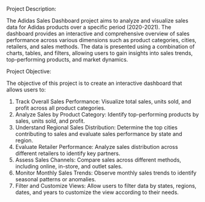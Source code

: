 Project Description:

The Adidas Sales Dashboard project aims to analyze and visualize sales data for Adidas products over a specific period (2020-2021). The dashboard provides an interactive and comprehensive overview of sales performance across various dimensions such as product categories, cities, retailers, and sales methods. The data is presented using a combination of charts, tables, and filters, allowing users to gain insights into sales trends, top-performing products, and market dynamics.

Project Objective:

The objective of this project is to create an interactive dashboard that allows users to:

1. Track Overall Sales Performance: Visualize total sales, units sold, and profit across all product categories.
2. Analyze Sales by Product Category: Identify top-performing products by sales, units sold, and profit.
3. Understand Regional Sales Distribution: Determine the top cities contributing to sales and evaluate sales performance by state and region.
4. Evaluate Retailer Performance: Analyze sales distribution across different retailers to identify key partners.
5. Assess Sales Channels: Compare sales across different methods, including online, in-store, and outlet sales.
6. Monitor Monthly Sales Trends: Observe monthly sales trends to identify seasonal patterns or anomalies.
7. Filter and Customize Views: Allow users to filter data by states, regions, dates, and years to customize the view according to their needs.




